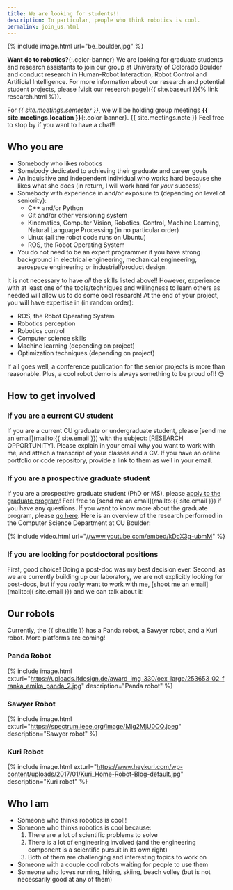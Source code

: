 ```yaml
---
title: We are looking for students!!
description: In particular, people who think robotics is cool.
permalink: join_us.html
---
```


{% include image.html url="be_boulder.jpg" %}

**Want do to robotics?**{:.color-banner}
We are looking for graduate students and research assistants to join our group at University of Colorado Boulder and conduct research in Human-Robot Interaction, Robot Control and Artificial Intelligence. For more information about our research and potential student projects, please [visit our research page]({{ site.baseurl }}{% link research.html %}).

For _{{ site.meetings.semester }}_, we will be holding group meetings **{{ site.meetings.location }}**{:.color-banner}. {{ site.meetings.note }} Feel free to stop by if you want to have a chat!!

## Who you are

 * Somebody who likes robotics
 * Somebody dedicated to achieving their graduate and career goals
 * An inquisitive and independent individual who works hard because she likes what she does (in return, I will work hard for _your_ success)
 * Somebody with experience in and/or exposure to (depending on level of seniority):
   * C++ and/or Python
   * Git and/or other versioning system
   * Kinematics, Computer Vision, Robotics, Control, Machine Learning, Natural Language Processing (in no particular order)
   * Linux (all the robot code runs on Ubuntu)
   * ROS, the Robot Operating System
 * You do not need to be an expert programmer if you have strong background in electrical engineering, mechanical engineering, aerospace engineering or industrial/product design.

It is not necessary to have _all_ the skills listed above!! However, experience with at least one of the tools/techniques and willingness to learn others as needed will allow us to do some cool research!
At the end of your project, you will have expertise in (in random order):

 * ROS, the Robot Operating System
 * Robotics perception
 * Robotics control
 * Computer science skills
 * Machine learning (depending on project)
 * Optimization techniques (depending on project)

If all goes well, a conference publication for the senior projects is more than reasonable. Plus, a cool robot demo is always something to be proud of!! :sunglasses:

## How to get involved

### If you are a current CU student

If you are a current CU graduate or undergraduate student, please [send me an email](mailto:{{ site.email }}) with the subject: [RESEARCH OPPORTUNITY]. Please explain in your email why you want to work with me, and attach a transcript of your classes and a CV. If you have an online portfolio or code repository, provide a link to them as well in your email.

### If you are a prospective graduate student

If you are a prospective graduate student (PhD or MS), please [apply to the graduate program](https://www.colorado.edu/cs/apply/graduate-admissions)! Feel free to [send me an email](mailto:{{ site.email }}) if you have any questions.
If you want to know more about the graduate program, please [go here](https://www.colorado.edu/cs/apply/graduate-admissions). Here is an overview of the research performed in the Computer Science Department at CU Boulder:

{% include video.html url="//www.youtube.com/embed/kDcX3g-ubmM" %}

### If you are looking for postdoctoral positions

First, good choice! Doing a post-doc was my best decision ever.
Second, as we are currently building up our laboratory, we are not explicitly looking for post-docs, but if you _really_ want to work with me, [shoot me an email](mailto:{{ site.email }}) and we can talk about it!

## Our robots

Currently, the {{ site.title }} has a Panda robot, a Sawyer robot, and a Kuri robot. More platforms are coming!

### Panda Robot

{% include image.html exturl="https://uploads.ifdesign.de/award_img_330/oex_large/253653_02_franka_emika_panda_2.jpg" description="Panda robot" %}

### Sawyer Robot

{% include image.html exturl="https://spectrum.ieee.org/image/Mjg2MjU0OQ.jpeg" description="Sawyer robot" %}

### Kuri Robot

{% include image.html exturl="https://www.heykuri.com/wp-content/uploads/2017/01/Kuri_Home-Robot-Blog-default.jpg" description="Kuri robot" %}

## Who I am

 * Someone who thinks robotics is cool!!
 * Someone who thinks robotics is cool because:
   1. There are a lot of scientific problems to solve
   2. There is a lot of engineering involved (and the engineering component is a scientific pursuit in its own right)
   3. Both of them are challenging and interesting topics to work on
 * Someone with a couple cool robots waiting for people to use them
 * Someone who loves running, hiking, skiing, beach volley (but is not necessarily good at any of them)




